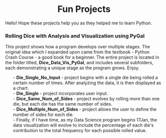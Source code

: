 <!DOCTYPE html>

<!---
Fun projects that helped me to learn python
-->


<!--- Title and metadata -->
<html>
<head>
    <meta charset="UTF-8">
    <meta name="description" content="Python Projects for Beginners">
    <meta name="keywords" content="Python, Projects, Novice, Noob, Newbie, Coding, Programmer">
    <meta name="author" content="Keith Stateson, Enduring Writer, Sing Fighter">
    <meta name="viewport" content="width=device-width, initial-scale=1.0">
    <h1 align="center">
        Fun Projects
    </h1>
</head>

<p>Hello! Hope these projects help you as they helped me to learn Python.</p>


<!--- Project Heading for Dice_Data_Vis_PyGal -->
<head>
    <h3 align="left">
    Rolling Dice with Analysis and Visualization using PyGal
    </h3>
</head>

<p>This project shows how a program develops over multiple stages. The original idea which I expanded upon came from the textbook - Python Crash Course - a good book for a beginner. The entire project is located in the folder titled, <b>Dice_Data_Vis_PyGal</b>, and includes several subfolders, each demonstrating a unique stage as the program grows. Enjoy.
</p>

<p style="margin-left: 25px;">
    - <b> Die_Single_No_Input </b> - project begins with a single die being rolled a certain number of times. After analyzing the data, it is then displayed as a chart.
    <br>    
    - <b> Die_Single </b> - project incorporates user input.
    <br>
    - <b> Dice_Same_Num_of_Sides </b> - project evolves by rolling more than one die, but each die has the same number of sides.
    <br>
    - <b> Dice_Multiple_Num_of_Sides </b> - project allows the user to define the number of sides for each die.
    <br>
    - Finally, if I have time, as my Data Science program begins 17Jan, the data visualization will evolve to include the percentage of each die's contribution to the total frequency for each possible rolled value.
</p>
